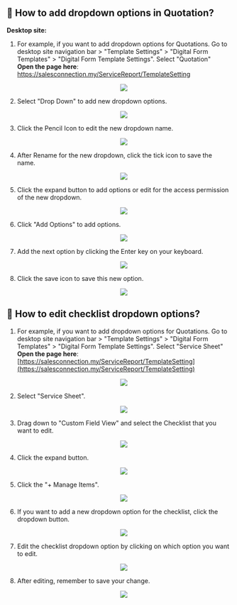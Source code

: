 ## 🔽 How to add dropdown options in Quotation?

**Desktop site:**<br>

1. For example, if you want to add dropdown options for Quotations. Go to desktop site navigation bar > "Template Settings" > "Digital Form Templates" > "Digital Form Template Settings". Select "Quotation"<br>
   **Open the page here**: https://salesconnection.my/ServiceReport/TemplateSetting

   <p align="center">
     <img src="img/Dropdown_options_in_Quotation_1.png">
   </p>

2. Select "Drop Down" to add new dropdown options. 

   <p align="center">
      <img src="img/Dropdown_options_in_Quotation_2.png">
   </p>
  
3. Click the Pencil Icon to edit the new dropdown name.

   <p align="center">
     <img src="img/Dropdown_options_in_Quotation_3.png">
   </p>
  
4. After Rename for the new dropdown, click the tick icon to save the name.

   <p align="center">
      <img src="img/Dropdown_options_in_Quotation_4.png">
   </p>
  
5. Click the expand button to add options or edit for the access permission of the new dropdown.

   <p align="center">
      <img src="img/Dropdown_options_in_Quotation_5.png">
   </p>
  
6. Click "Add Options" to add options.

   <p align="center">
     <img src="img/Dropdown_options_in_Quotation_6.png">
   </p>
  
7. Add the next option by clicking the Enter key on your keyboard.

   <p align="center">
     <img src="img/Dropdown_options_in_Quotation_7.png">
   </p>
  
8. Click the save icon to save this new option.

   <p align="center">
     <img src="img/Dropdown_options_in_Quotation_8.png">
   </p>
  
## 🔑 How to edit checklist dropdown options?

1. For example, if you want to add dropdown options for Quotations. Go to desktop site navigation bar > "Template Settings" > "Digital Form Templates" > "Digital Form Template Settings". Select "Service Sheet"<br>
   **Open the page here**: [https://salesconnection.my/ServiceReport/TemplateSetting](https://salesconnection.my/ServiceReport/TemplateSetting)<br>

   <p align="center">
    <img src="img/How_to_edit_checklist_dropdown_options_step_1.png">
   </p>

2. Select "Service Sheet".<br>

   <p align="center">
    <img src="img/How_to_edit_checklist_dropdown_options_step_2.png">
   </p>

3. Drag down to "Custom Field View" and select the Checklist that you want to edit.<br>

   <p align="center">
    <img src="img/How_to_edit_checklist_dropdown_options_step_3.png">
   </p>

4. Click the expand button.<br>

   <p align="center">
    <img src="img/How_to_edit_checklist_dropdown_options_step_4.png">
   </p>

5. Click the "+ Manage Items".<br>

   <p align="center">
    <img src="img/How_to_edit_checklist_dropdown_options_step_5.png">
   </p>

6. If you want to add a new dropdown option for the checklist, click the dropdown button.<br>

   <p align="center">
    <img src="img/How_to_edit_checklist_dropdown_options_step_6.png">
   </p>

7. Edit the checklist dropdown option by clicking on which option you want to edit.<br>

   <p align="center">
    <img src="img/How_to_edit_checklist_dropdown_options_step_7.png">
   </p>

8. After editing, remember to save your change.<br>

   <p align="center">
    <img src="img/How_to_edit_checklist_dropdown_options_step_8.png">
   </p>
   
   <br>
